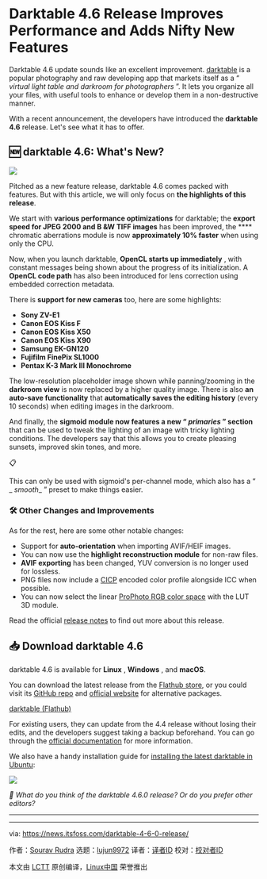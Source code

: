 [#]: subject: "Darktable 4.6 Release Improves Performance and Adds Nifty New Features"
[#]: via: "https://news.itsfoss.com/darktable-4-6-0-release/"
[#]: author: "Sourav Rudra https://news.itsfoss.com/author/sourav/"
[#]: collector: "lujun9972/lctt-scripts-1700446145"
[#]: translator: "geekpi"
[#]: reviewer: " "
[#]: publisher: " "
[#]: url: " "

Darktable 4.6 Release Improves Performance and Adds Nifty New Features
======
Darktable 4.6 update sounds like an excellent improvement.
[darktable][1] is a popular photography and raw developing app that markets itself as a “ _virtual light table and darkroom for photographers_ ”. It lets you organize all your files, with useful tools to enhance or develop them in a non-destructive manner.

With a recent announcement, the developers have introduced the **darktable 4.6** release. Let's see what it has to offer.

## 🆕 darktable 4.6: What's New?

![][2]

Pitched as a new feature release, darktable 4.6 comes packed with features. But with this article, we will only focus on **the highlights of this release**.

We start with **various performance optimizations** for darktable; the **export speed for JPEG 2000 and B &W TIFF images** has been improved, the **** chromatic aberrations module is now **approximately 10% faster** when using only the CPU.

Now, when you launch darktable, **OpenCL starts up immediately** , with constant messages being shown about the progress of its initialization. A **OpenCL code path** has also been introduced for lens correction using embedded correction metadata.

There is **support for new cameras** too, here are some highlights:

  * **Sony ZV-E1**
  * **Canon EOS Kiss F**
  * **Canon EOS Kiss X50**
  * **Canon EOS Kiss X90**
  * **Samsung EK-GN120**
  * **Fujifilm FinePix SL1000**
  * **Pentax K-3 Mark III Monochrome**



The low-resolution placeholder image shown while panning/zooming in the **darkroom view** is now replaced by a higher quality image. There is also **an auto-save functionality** that **automatically saves the editing history** (every 10 seconds) when editing images in the darkroom.

And finally, the **sigmoid module now features a new “ _primaries_ ” section** that can be used to tweak the lighting of an image with tricky lighting conditions. The developers say that this allows you to create pleasing sunsets, improved skin tones, and more.

📋

This can only be used with sigmoid's per-channel mode, which also has a “ _ _smooth__ ” preset to make things easier.

### 🛠️ Other Changes and Improvements

As for the rest, here are some other notable changes:

  * Support for **auto-orientation** when importing AVIF/HEIF images.
  * You can now use the **highlight reconstruction module** for non-raw files.
  * **AVIF exporting** has been changed, YUV conversion is no longer used for lossless.
  * PNG files now include a [CICP][3] encoded color profile alongside ICC when possible.
  * You can now select the linear [ProPhoto RGB color space][4] with the LUT 3D module.



Read the official [release notes][5] to find out more about this release.

## 📥 Download darktable 4.6

darktable 4.6 is available for **Linux** , **Windows** , and **macOS**.

You can download the latest release from the [Flathub store][6], or you could visit its [GitHub repo][7] and [official website][1] for alternative packages.

[darktable (Flathub)][6]

For existing users, they can update from the 4.4 release without losing their edits, and the developers suggest taking a backup beforehand. You can go through the [official documentation][8] for more information.

We also have a handy installation guide for [installing the latest darktable in Ubuntu][9]:

![][10]

_💬 What do you think of the darktable 4.6.0 release? Or do you prefer other editors?_

* * *

--------------------------------------------------------------------------------

via: https://news.itsfoss.com/darktable-4-6-0-release/

作者：[Sourav Rudra][a]
选题：[lujun9972][b]
译者：[译者ID](https://github.com/译者ID)
校对：[校对者ID](https://github.com/校对者ID)

本文由 [LCTT](https://github.com/LCTT/TranslateProject) 原创编译，[Linux中国](https://linux.cn/) 荣誉推出

[a]: https://news.itsfoss.com/author/sourav/
[b]: https://github.com/lujun9972
[1]: https://www.darktable.org/
[2]: https://news.itsfoss.com/content/images/2023/12/darktable_4.6.0.png
[3]: https://en.wikipedia.org/wiki/Coding-independent_code_points
[4]: https://en.wikipedia.org/wiki/ProPhoto_RGB_color_space
[5]: https://github.com/darktable-org/darktable/releases/tag/release-4.6.0
[6]: https://flathub.org/apps/org.darktable.Darktable
[7]: https://github.com/darktable-org/darktable
[8]: https://www.darktable.org/resources/
[9]: https://itsfoss.com/install-darktable-ubuntu/
[10]: https://itsfoss.com/content/images/size/w256h256/2022/12/android-chrome-192x192.png

